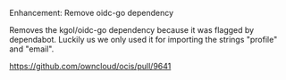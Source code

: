 Enhancement: Remove oidc-go dependency

Removes the kgol/oidc-go dependency because it was flagged by dependabot. Luckily us we only used it for importing the strings "profile" and "email".

https://github.com/owncloud/ocis/pull/9641
